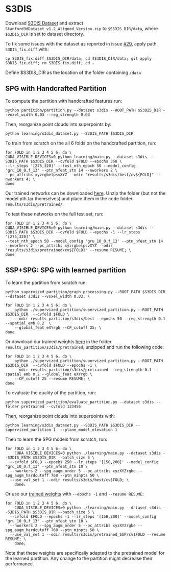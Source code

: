 # S3DIS

Download [S3DIS Dataset](http://buildingparser.stanford.edu/dataset.html) and extract `Stanford3dDataset_v1.2_Aligned_Version.zip` to `$S3DIS_DIR/data`, where `$S3DIS_DIR` is set to dataset directory.

To fix some issues with the dataset as reported in issue [#29](https://github.com/loicland/superpoint_graph/issues/29), apply path `S3DIS_fix.diff` with:
```
cp S3DIS_fix.diff $S3DIS_DIR/data; cd $S3DIS_DIR/data; git apply S3DIS_fix.diff; rm S3DIS_fix.diff; cd -
```
Define $S3DIS_DIR as the location of the folder containing `/data`

## SPG with Handcrafted Partition

To compute the partition with handcrafted features run:
```
python partition/partition.py --dataset s3dis --ROOT_PATH $S3DIS_DIR --voxel_width 0.03 --reg_strength 0.03
```

Then, reorganize point clouds into superpoints by:
```
python learning/s3dis_dataset.py --S3DIS_PATH $S3DIS_DIR
```

To train from scratch on the all 6 folds on the handcrafted partition, run:
```
for FOLD in 1 2 3 4 5 6; do \
CUDA_VISIBLE_DEVICES=0 python learning/main.py --dataset s3dis --S3DIS_PATH $S3DIS_DIR --cvfold $FOLD --epochs 350 \
--lr_steps '[275,320]' --test_nth_epoch 50 --model_config 'gru_10_0,f_13' --ptn_nfeat_stn 14 --nworkers 2 \
--pc_attribs xyzrgbelpsvXYZ --odir "results/s3dis/best/cv${FOLD}" --nworkers 4; \
done
```

Our trained networks can be downloaded [here](http://imagine.enpc.fr/~simonovm/largescale/models_s3dis.zip). Unzip the folder (but not the model.pth.tar themselves) and place them in the code folder `results/s3dis/pretrained/`.

To test these networks on the full test set, run:
```
for FOLD in 1 2 3 4 5 6; do \
CUDA_VISIBLE_DEVICES=0 python learning/main.py --dataset s3dis --S3DIS_PATH $S3DIS_DIR --cvfold $FOLD --epochs -1 --lr_steps '[275,320]' \
--test_nth_epoch 50 --model_config 'gru_10_0,f_13' --ptn_nfeat_stn 14 --nworkers 2 --pc_attribs xyzrgbelpsvXYZ --odir "results/s3dis/pretrained/cv${FOLD}" --resume RESUME; \
done
```

## SSP+SPG: SPG with learned partition

To learn the partition from scratch run:
```
python supervized_partition/graph_processing.py --ROOT_PATH $S3DIS_DIR --dataset s3dis --voxel_width 0.03; \

for FOLD in 1 2 3 4 5 6; do \
    python ./supervized_partition/supervized_partition.py --ROOT_PATH $S3DIS_DIR  --cvfold $FOLD \
    --odir results_partition/s3dis/best --epochs 50 --reg_strength 0.1 --spatial_emb 0.2  \
    --global_feat eXYrgb --CP_cutoff 25; \
done
```
Or download our trained weights [here](http://recherche.ign.fr/llandrieu/SPG/S3DIS/pretrained.zip) in the folder `results_partition/s3dis/pretrained`, unzipped and run the following code:

```
for FOLD in 1 2 3 4 5 6; do \
    python ./supervized_partition/supervized_partition.py --ROOT_PATH $S3DIS_DIR  --cvfold $FOLD --epochs -1 \
    --odir results_partition/s3dis/pretrained --reg_strength 0.1 --spatial_emb 0.2 --global_feat eXYrgb \
    --CP_cutoff 25 --resume RESUME; \
done
```

To evaluate the quality of the partition, run:
```
python supervized_partition/evaluate_partition.py --dataset s3dis --folder pretrained --cvfold 123456
```

Then, reorganize point clouds into superpoints with:
```
python learning/s3dis_dataset.py --S3DIS_PATH $S3DIS_DIR --supervized_partition 1  --plane_model_elevation 1
```

Then to learn the SPG models from scratch, run:
```
for FOLD in 1 2 3 4 5 6; do \
	CUDA_VISIBLE_DEVICES=0 python ./learning/main.py --dataset s3dis --S3DIS_PATH $S3DIS_DIR --batch_size 5 \
  --cvfold $FOLD --epochs 250 --lr_steps '[150,200]' --model_config "gru_10_0,f_13" --ptn_nfeat_stn 10 \
  --nworkers 2 --spg_augm_order 5 --pc_attribs xyzXYZrgbe --spg_augm_hardcutoff 768 --ptn_minpts 50 \
  --use_val_set 1 --odir results/s3dis/best/cv$FOLD; \
    done;
```

Or use our [trained weights](http://recherche.ign.fr/llandrieu/SPG/S3DIS/pretrained_SSP.zip) with `--epochs -1` and `--resume RESUME`:
```
for FOLD in 1 2 3 4 5 6; do \
	CUDA_VISIBLE_DEVICES=0 python ./learning/main.py --dataset s3dis --S3DIS_PATH $S3DIS_DIR --batch_size 5 \
  --cvfold $FOLD --epochs -1 --lr_steps '[150,200]' --model_config "gru_10_0,f_13" --ptn_nfeat_stn 10 \
  --nworkers 2 --spg_augm_order 5 --pc_attribs xyzXYZrgbe --spg_augm_hardcutoff 768 --ptn_minpts 50 \
  --use_val_set 1 --odir results/s3dis/pretrained_SSP/cv$FOLD --resume RESUME; \
    done;
```
Note that these weights are specifically adapted to the pretrained model for the learned partition. Any change to the partition might decrease their performance. 
